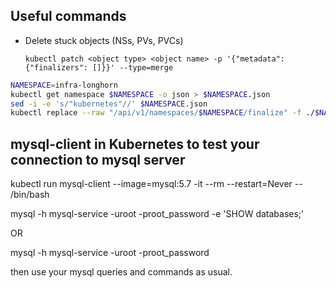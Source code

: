 ## Useful commands

- Delete stuck objects (NSs, PVs, PVCs)
  ```
  kubectl patch <object type> <object name> -p '{"metadata":{"finalizers": []}}' --type=merge
  ```

```bash
NAMESPACE=infra-longhorn                                                                                                                                                   
kubectl get namespace $NAMESPACE -o json > $NAMESPACE.json
sed -i -e 's/"kubernetes"//' $NAMESPACE.json
kubectl replace --raw "/api/v1/namespaces/$NAMESPACE/finalize" -f ./$NAMESPACE.json

```


## mysql-client in Kubernetes to test your connection to mysql server

kubectl run mysql-client --image=mysql:5.7 -it --rm --restart=Never -- /bin/bash

mysql -h mysql-service -uroot -proot_password -e 'SHOW databases;'

OR

mysql -h mysql-service -uroot -proot_password

then use your mysql queries and commands as usual.

